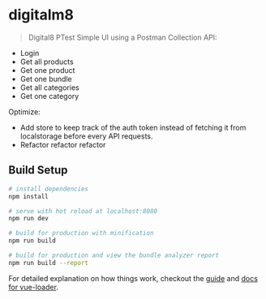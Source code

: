 # digitalm8

> Digital8 PTest
Simple UI using a Postman Collection API:
  * Login
  * Get all products
  * Get one product
  * Get one bundle
  * Get all categories
  * Get one category

Optimize:
  * Add store to keep track of the auth token instead of fetching it from localstorage
  before every API requests.
  * Refactor refactor refactor



## Build Setup

``` bash
# install dependencies
npm install

# serve with hot reload at localhost:8080
npm run dev

# build for production with minification
npm run build

# build for production and view the bundle analyzer report
npm run build --report
```

For detailed explanation on how things work, checkout the [guide](http://vuejs-templates.github.io/webpack/) and [docs for vue-loader](http://vuejs.github.io/vue-loader).
